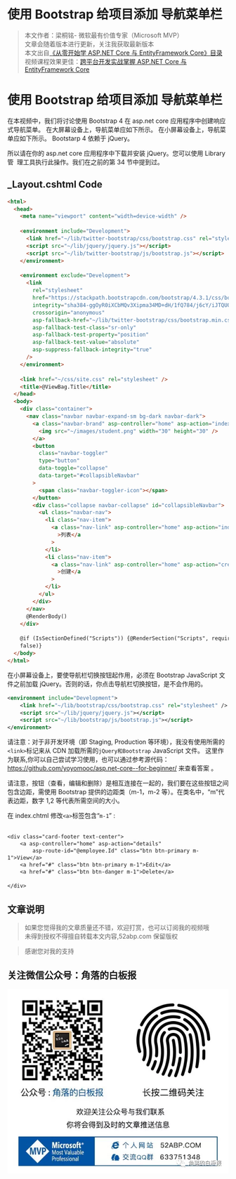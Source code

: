 # 使用 Bootstrap 给项目添加 导航菜单栏

> 本文作者：梁桐铭- 微软最有价值专家（Microsoft MVP） </br>
> 文章会随着版本进行更新，关注我获取最新版本 </br>
> 本文出自[《从零开始学 ASP.NET Core 与 EntityFramework Core》目录](https://www.52abp.com/Wiki/mvc/latest) </br>
> 视频课程效果更佳：[跨平台开发实战掌握 ASP.NET Core 与 EntityFramework Core
> ](https://www.52abp.com/College/Course/1) </br>

# 使用 Bootstrap 给项目添加 导航菜单栏

在本视频中，我们将讨论使用 Bootstrap 4 在 asp.net core 应用程序中创建响应式导航菜单。 在大屏幕设备上，导航菜单应如下所示。 在小屏幕设备上，导航菜单应如下所示。
Bootstarp 4 依赖于 jQuery。

所以请在你的 asp.net core 应用程序中下载并安装 jQuery。您可以使用 Library 管 ​​ 理工具执行此操作。我们在之前的第 34 节中提到过。

## \_Layout.cshtml Code

```html
<html>
  <head>
    <meta name="viewport" content="width=device-width" />

    <environment include="Development">
      <link href="~/lib/twitter-bootstrap/css/bootstrap.css" rel="stylesheet" />
      <script src="~/lib/jquery/jquery.js"></script>
      <script src="~/lib/twitter-bootstrap/js/bootstrap.js"></script>
    </environment>

    <environment exclude="Development">
      <link
        rel="stylesheet"
        href="https://stackpath.bootstrapcdn.com/bootstrap/4.3.1/css/bootstrap.min.css"
        integrity="sha384-ggOyR0iXCbMQv3Xipma34MD+dH/1fQ784/j6cY/iJTQUOhcWr7x9JvoRxT2MZw1T"
        crossorigin="anonymous"
        asp-fallback-href="~/lib/twitter-bootstrap/css/bootstrap.min.css"
        asp-fallback-test-class="sr-only"
        asp-fallback-test-property="position"
        asp-fallback-test-value="absolute"
        asp-suppress-fallback-integrity="true"
      />
    </environment>

    <link href="~/css/site.css" rel="stylesheet" />
    <title>@ViewBag.Title</title>
  </head>
  <body>
    <div class="container">
      <nav class="navbar navbar-expand-sm bg-dark navbar-dark">
        <a class="navbar-brand" asp-controller="home" asp-action="index">
          <img src="~/images/student.png" width="30" height="30" />
        </a>
        <button
          class="navbar-toggler"
          type="button"
          data-toggle="collapse"
          data-target="#collapsibleNavbar"
        >
          <span class="navbar-toggler-icon"></span>
        </button>
        <div class="collapse navbar-collapse" id="collapsibleNavbar">
          <ul class="navbar-nav">
            <li class="nav-item">
              <a class="nav-link" asp-controller="home" asp-action="index"
                >列表</a
              >
            </li>
            <li class="nav-item">
              <a class="nav-link" asp-controller="home" asp-action="create"
                >创建</a
              >
            </li>
          </ul>
        </div>
      </nav>
      @RenderBody()
    </div>

    @if (IsSectionDefined("Scripts")) {@RenderSection("Scripts", required:
    false)}
  </body>
</html>
```

在小屏幕设备上，要使导航栏切换按钮起作用，必须在 Bootstrap JavaScript 文件之前加载 jQuery。否则的话，你点击导航栏切换按钮，是不会作用的。

```xml
<environment include="Development">
    <link href="~/lib/bootstrap/css/bootstrap.css" rel="stylesheet" />
    <script src="~/lib/jquery/jquery.js"></script>
    <script src="~/lib/bootstrap/js/bootstrap.js"></script>
</environment>
```

请注意：对于非开发环境（即 Staging, Production 等环境），我没有使用所需的`<link>`标记来从 CDN 加载所需的`jQuery和Bootstrap` JavaScript 文件。
这里作为联系,你可以自己尝试学习使用，也可以通过参考源代码：https://github.com/yoyomooc/asp.net-core--for-beginner/ 来查看答案 。

请注意，按钮（查看，编辑和删除）是相互连接在一起的，我们要在这些按钮之间包含边距，需使用 Bootstrap 提供的边距类（m-1，m-2 等）。在类名中，“m”代表边距，数字 1,2 等代表所需空间的大小。

在 index.chtml 修改`<a>`标签包含“`m-1`” :

```razor

<div class="card-footer text-center">
    <a asp-controller="home" asp-action="details"
        asp-route-id="@employee.Id" class="btn btn-primary m-1">View</a>
    <a href="#" class="btn btn-primary m-1">Edit</a>
    <a href="#" class="btn btn-danger m-1">Delete</a>

</div>
```

## 文章说明

> 如果您觉得我的文章质量还不错，欢迎打赏，也可以订阅我的视频哦 </br>
> 未得到授权不得擅自转载本文内容,52abp.com 保留版权 </br>

> 感谢您对我的支持

## 关注微信公众号：角落的白板报

![公众号：角落的白板报](images/jiaoluowechat.png)
